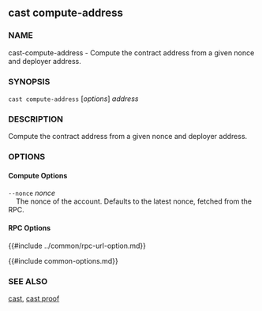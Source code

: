 ## cast compute-address

### NAME

cast-compute-address - Compute the contract address from a given nonce and deployer address.

### SYNOPSIS

``cast compute-address`` [*options*] *address*

### DESCRIPTION

Compute the contract address from a given nonce and deployer address.

### OPTIONS

#### Compute Options

`--nonce` *nonce*  
&nbsp;&nbsp;&nbsp;&nbsp;The nonce of the account. Defaults to the latest nonce, fetched from the RPC.

#### RPC Options

{{#include ../common/rpc-url-option.md}}

{{#include common-options.md}}

### SEE ALSO

[cast](./cast.md), [cast proof](./cast-proof.md)
